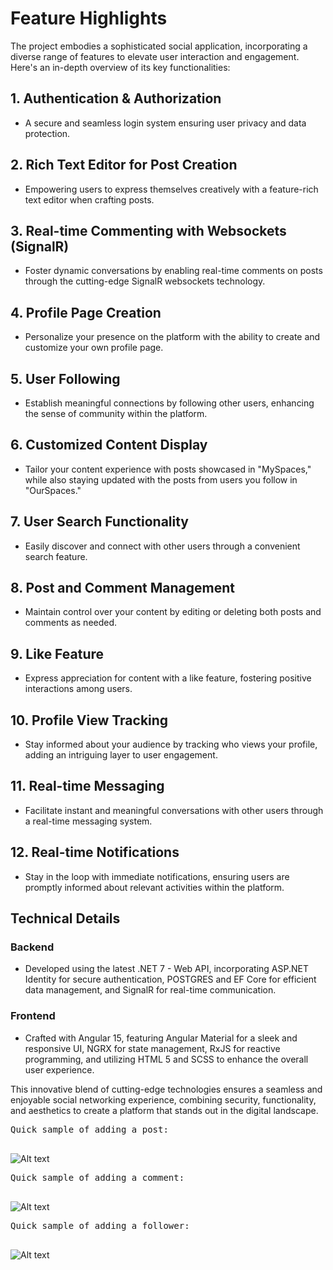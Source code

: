 # Feature Highlights

The project embodies a sophisticated social application, incorporating a diverse range of features to elevate user interaction and engagement. Here's an in-depth overview of its key functionalities:

## 1. Authentication & Authorization
- A secure and seamless login system ensuring user privacy and data protection.

## 2. Rich Text Editor for Post Creation
- Empowering users to express themselves creatively with a feature-rich text editor when crafting posts.

## 3. Real-time Commenting with Websockets (SignalR)
- Foster dynamic conversations by enabling real-time comments on posts through the cutting-edge SignalR websockets technology.

## 4. Profile Page Creation
- Personalize your presence on the platform with the ability to create and customize your own profile page.

## 5. User Following
- Establish meaningful connections by following other users, enhancing the sense of community within the platform.

## 6. Customized Content Display
- Tailor your content experience with posts showcased in "MySpaces," while also staying updated with the posts from users you follow in "OurSpaces."

## 7. User Search Functionality
- Easily discover and connect with other users through a convenient search feature.

## 8. Post and Comment Management
- Maintain control over your content by editing or deleting both posts and comments as needed.

## 9. Like Feature
- Express appreciation for content with a like feature, fostering positive interactions among users.

## 10. Profile View Tracking
- Stay informed about your audience by tracking who views your profile, adding an intriguing layer to user engagement.

## 11. Real-time Messaging
- Facilitate instant and meaningful conversations with other users through a real-time messaging system.

## 12. Real-time Notifications
- Stay in the loop with immediate notifications, ensuring users are promptly informed about relevant activities within the platform.

## Technical Details

### Backend
- Developed using the latest .NET 7 - Web API, incorporating ASP.NET Identity for secure authentication, POSTGRES and EF Core for efficient data management, and SignalR for real-time communication.

### Frontend
- Crafted with Angular 15, featuring Angular Material for a sleek and responsive UI, NGRX for state management, RxJS for reactive programming, and utilizing HTML 5 and SCSS to enhance the overall user experience.

This innovative blend of cutting-edge technologies ensures a seamless and enjoyable social networking experience, combining security, functionality, and aesthetics to create a platform that stands out in the digital landscape.

<pre>Quick sample of adding a post:

</pre>
![Alt text](addapost.gif)

<pre>Quick sample of adding a comment:

</pre>
![Alt text](addcomment.gif)

<pre>Quick sample of adding a follower:

</pre>
![Alt text](addfollower.gif)